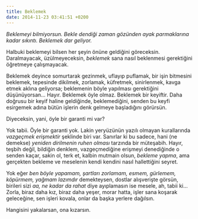 ```yaml
---
title: Beklemek
date: 2014-11-23 03:41:51 +0200
---
```


*Beklemeyi bilmiyorsun. Bekle dendiği zaman gözünden ayak parmaklarına
kadar sıkıntı. Beklemek dar geliyor.*

Halbuki beklemeyi bilsen her şeyin önüne geldiğini göreceksin.
Daralmayacak, üzülmeyeceksin, *beklemek* sana nasıl beklenmesi
gerektiğini öğretmeye çalışmayacak.

Beklemek deyince somurtarak gezinmek, uflayıp puflamak, bir işin
bitmesini beklemek, tepesinde dikilmek, zorlamak, küfretmek,
sinirlenmek, kavga etmek aklına geliyorsa; beklemenin böyle yapılması
gerektiğini düşünüyorsan… Hayır. Beklemek öyle olmaz. Beklemek bir
keyiftir. Daha doğrusu bir keyif haline geldiğinde, beklemediğini,
senden bu keyfi esirgemek adına bütün işlerin denk gelmeye başladığını
görürsün.

Diyeceksin, yani, öyle bir garanti mi var?

Yok tabii. Öyle bir garanti yok. Lakin yeryüzünün yazılı olmayan
kurallarında *vazgeçmek erişmektir* şeklinde biri var. Sanırlar ki bu
sadece, hani (ne demekse) *yeniden dirilmenin ruhen olması* tarzında bir
müteşabih. Hayır, teşbih değil, bildiğin denklem, vazgeçmediğine
erişmeyi denediğinde o senden kaçar, sakin ol, terk et, kalbin mutmain
olsun, *bekleme yapma*, ama gerçekten bekleme ve meselenin kendi kendini
nasıl hallettiğini seyret.

Yok eğer *ben böyle yapamam, şartları zorlamam, esmem, gürlemem,
köpürmem, yağmam lazımdır* demekteysen, dostlar alışverişte görsün,
birileri sizi *aa, ne kadar da rahat* diye ayıplamasın ise mesele, ah,
tabii ki… Zorla, biraz daha kız, biraz daha yeşer, morar hatta, işler
sana koşarak geleceğine, sen işleri kovala, onlar da başka yerlere
dağılsın.

Hangisini yakalarsan, ona kızarsın.
